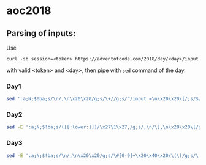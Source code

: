 # aoc2018

## Parsing of inputs:
Use
```
curl -sb session=<token> https://adventofcode.com/2018/day/<day>/input
```
with valid \<token> and \<day>, then pipe with `sed` command of the day.

### Day1
```bash
sed ':a;N;$!ba;s/\n/,\n\x20\x20/g;s/\+//g;s/^/input =\n\x20\x20\[/;s/$/\]/' > /dev/clipboard
```

### Day2
```bash
sed -E ':a;N;$!ba;s/([[:lower:]])/\x27\1\x27,/g;s/,\n/\],\n\x20\x20\[/g;s/^/input =\n\x20\x20\[\[/;s/,$/\]\]/' > /dev/clipboard
```

### Day3
```bash
sed -E ':a;N;$!ba;s/\n/,\n\x20\x20/g;s/\#[0-9]+\x20\x40\x20/\(\(/g;s/\:/\),/g;s/\x20([0-9]+)x([0-9]+)/\(\1,\2\)\)/g;s/^/input =\n\x20\x20\[/;s/$/\]/' > /dev/clipboard
```
